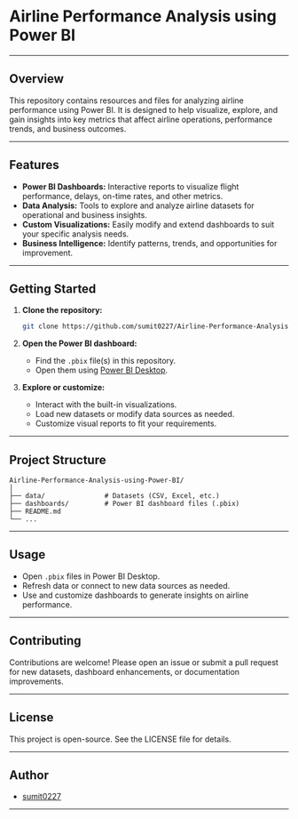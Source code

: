 # Airline Performance Analysis using Power BI

---

## Overview

This repository contains resources and files for analyzing airline performance using Power BI. It is designed to help visualize, explore, and gain insights into key metrics that affect airline operations, performance trends, and business outcomes.

---

## Features

- **Power BI Dashboards:** Interactive reports to visualize flight performance, delays, on-time rates, and other metrics.
- **Data Analysis:** Tools to explore and analyze airline datasets for operational and business insights.
- **Custom Visualizations:** Easily modify and extend dashboards to suit your specific analysis needs.
- **Business Intelligence:** Identify patterns, trends, and opportunities for improvement.

---

## Getting Started

1. **Clone the repository:**
   ```bash
   git clone https://github.com/sumit0227/Airline-Performance-Analysis-using-Power-BI.git
   ```

2. **Open the Power BI dashboard:**
   - Find the `.pbix` file(s) in this repository.
   - Open them using [Power BI Desktop](https://powerbi.microsoft.com/desktop/).

3. **Explore or customize:**
   - Interact with the built-in visualizations.
   - Load new datasets or modify data sources as needed.
   - Customize visual reports to fit your requirements.

---

## Project Structure

```
Airline-Performance-Analysis-using-Power-BI/
│
├── data/               # Datasets (CSV, Excel, etc.)
├── dashboards/         # Power BI dashboard files (.pbix)
├── README.md
└── ...
```

---

## Usage

- Open `.pbix` files in Power BI Desktop.
- Refresh data or connect to new data sources as needed.
- Use and customize dashboards to generate insights on airline performance.

---

## Contributing

Contributions are welcome! Please open an issue or submit a pull request for new datasets, dashboard enhancements, or documentation improvements.

---

## License

This project is open-source. See the LICENSE file for details.

---

## Author

- [sumit0227](https://github.com/sumit0227)

---
